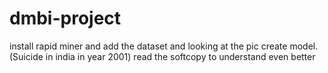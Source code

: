 # dmbi-project
install rapid miner and add the dataset and looking at the pic create model.(Suicide in india in year 2001)
read the softcopy to understand even better
